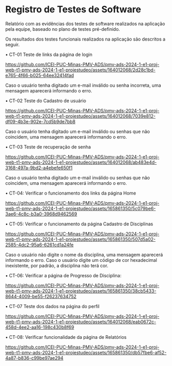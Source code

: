 # Registro de Testes de Software

Relatório com as evidências dos testes de software realizados na aplicação pela equipe, baseado no plano de testes pré-definido.

Os resultados dos testes funcionais realizados na aplicação são descritos a seguir.

• CT-01 Teste de links da página de login

https://github.com/ICEI-PUC-Minas-PMV-ADS/pmv-ads-2024-1-e1-proj-web-t1-pmv-ads-2024-1-e1-projestudeo/assets/164012068/2d28c1bd-e765-4f66-b025-64ee32414fad

Caso o usuário tenha digitado um e-mail inválido ou senha incorreta, uma mensagem aparecerá informando o erro.

• CT-02 Teste do Cadastro de usuário

https://github.com/ICEI-PUC-Minas-PMV-ADS/pmv-ads-2024-1-e1-proj-web-t1-pmv-ads-2024-1-e1-projestudeo/assets/164012068/7039e812-df09-4b3e-902e-7cd5b9de7bb8

Caso o usuário tenha digitado um e-mail inválido ou senhas que não coincidem, uma mensagem aparecerá informando o erro.

• CT-03 Teste de recuperação de senha

https://github.com/ICEI-PUC-Minas-PMV-ADS/pmv-ads-2024-1-e1-proj-web-t1-pmv-ads-2024-1-e1-projestudeo/assets/164012068/ab483e4d-3168-497a-9bd2-a4ebefe650f1

Caso o usuário tenha digitado um e-mail inválido ou senhas que não coincidem, uma mensagem aparecerá informando o erro.

• CT-04: Verificar o funcionamento dos links da página Home

https://github.com/ICEI-PUC-Minas-PMV-ADS/pmv-ads-2024-1-e1-proj-web-t1-pmv-ads-2024-1-e1-projestudeo/assets/165861350/5c079be6-3ae6-4c8c-b3a0-3968d9462569

• CT-05: Verificar o funcionamento da página Cadastro de Disciplinas

https://github.com/ICEI-PUC-Minas-PMV-ADS/pmv-ads-2024-1-e1-proj-web-t1-pmv-ads-2024-1-e1-projestudeo/assets/165861350/507d5a02-2585-4dc2-95a6-6261cd1a24fe

Caso o usuário não digite o nome da disciplina, uma mensagem aparecerá informando o erro. Caso o usuário digite um código de cor hexadecimal inexistente, por padrão, a disciplina não terá cor.

• CT-06: Verificar a página de Progresso de Disciplina:

https://github.com/ICEI-PUC-Minas-PMV-ADS/pmv-ads-2024-1-e1-proj-web-t1-pmv-ads-2024-1-e1-projestudeo/assets/165861350/38cb5433-8644-4009-be55-f26237634752

• CT-07 Teste dos dados na página do perfil

https://github.com/ICEI-PUC-Minas-PMV-ADS/pmv-ads-2024-1-e1-proj-web-t1-pmv-ads-2024-1-e1-projestudeo/assets/164012068/eab0672c-458d-4ee2-aa16-198c430b8f69

• CT-08: Verificar funcionalidade da página de Relatórios

https://github.com/ICEI-PUC-Minas-PMV-ADS/pmv-ads-2024-1-e1-proj-web-t1-pmv-ads-2024-1-e1-projestudeo/assets/165861350/db57fbe6-af52-4a87-b836-c99be97ae294


